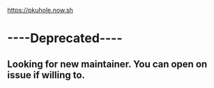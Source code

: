 https://pkuhole.now.sh
# ----Deprecated----

## Looking for new maintainer. You can open on issue if willing to.
